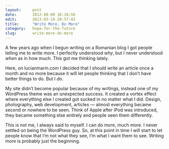 ```yaml
---
layout:     post
date:       2012-08-09 16:34:50
edit:       2013-03-19 20:57:43
title:      "Write More, Do More"
category:   hope-for-the-future
slug:       write-more-do-more
---
```


A few years ago when I begun writing on a Romanian blog I got people telling me to write more. I perfectly understood *why*, but I never understood *when* as in how much. This got me thinking lately.

Here, on lucianmarin.com I decided that I should write an article once a month and no more because it will let people thinking that I don’t have better things to do. But I *do*.

My site didn’t become popular because of my writings, instead one of my WordPress theme was an unexpected success. It created a vortex effect where everything else I created got sucked in no matter what I did. Design, photography, web development, articles — almost everything became second or nowhere to be seen. Think of Apple after iPod was introduced, they became something else entirely and people seen them differently.

This is not me, I always said to myself. I can do more, much more. I never settled on being the WordPress guy. So, at this point in time I will start to let people know that I’m not what they see, I’m what I want them to see. Writing more is probably just the beginning.